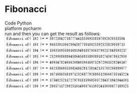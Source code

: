 # Fibonacci
Code  Python<br>platform  pycharm<br>run and then you can get the result as follows:<br>
![](https://github.com/ljc199504/Fibonacci/blob/master/%E6%8D%95%E8%8E%B7.PNG)
